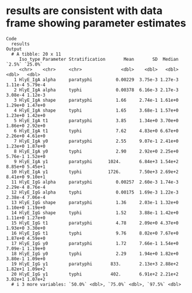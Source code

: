 # results are consistent with data frame showing parameter estimates

    Code
      results
    Output
      # A tibble: 20 x 11
         Iso_type Parameter Stratification       Mean       SD  Median  `2.5%` `25.0%`
         <chr>    <chr>     <chr>               <dbl>    <dbl>   <dbl>   <dbl>   <dbl>
       1 HlyE_IgA alpha     paratyphi         0.00229  3.75e-3 1.27e-3 1.11e-4 5.79e-4
       2 HlyE_IgA alpha     typhi             0.00378  6.16e-3 2.17e-3 3.08e-4 1.12e-3
       3 HlyE_IgA shape     paratyphi         1.66     2.74e-1 1.61e+0 1.29e+0 1.47e+0
       4 HlyE_IgA shape     typhi             1.65     3.68e-1 1.57e+0 1.23e+0 1.42e+0
       5 HlyE_IgA t1        paratyphi         3.85     1.34e+0 3.70e+0 1.86e+0 2.92e+0
       6 HlyE_IgA t1        typhi             7.62     4.83e+0 6.67e+0 2.26e+0 4.61e+0
       7 HlyE_IgA y0        paratyphi         2.55     9.07e-1 2.41e+0 1.23e+0 1.87e+0
       8 HlyE_IgA y0        typhi             2.90     2.92e+0 2.25e+0 5.76e-1 1.52e+0
       9 HlyE_IgA y1        paratyphi      1024.       6.84e+3 1.54e+2 8.85e+0 5.45e+1
      10 HlyE_IgA y1        typhi          1726.       7.50e+3 2.69e+2 8.41e+0 9.10e+1
      11 HlyE_IgG alpha     paratyphi         0.00257  2.60e-3 1.74e-3 2.29e-4 8.76e-4
      12 HlyE_IgG alpha     typhi             0.00175  1.69e-3 1.22e-3 2.38e-4 7.06e-4
      13 HlyE_IgG shape     paratyphi         1.36     2.03e-1 1.32e+0 1.10e+0 1.19e+0
      14 HlyE_IgG shape     typhi             1.52     3.88e-1 1.42e+0 1.11e+0 1.27e+0
      15 HlyE_IgG t1        paratyphi         4.78     2.09e+0 4.37e+0 1.93e+0 3.30e+0
      16 HlyE_IgG t1        typhi             9.76     8.02e+0 7.67e+0 1.87e+0 4.59e+0
      17 HlyE_IgG y0        paratyphi         1.72     7.66e-1 1.54e+0 7.09e-1 1.19e+0
      18 HlyE_IgG y0        typhi             2.29     1.94e+0 1.82e+0 3.80e-1 1.09e+0
      19 HlyE_IgG y1        paratyphi       833.       2.13e+3 2.88e+2 1.82e+1 1.09e+2
      20 HlyE_IgG y1        typhi           402.       6.91e+2 2.21e+2 3.02e+1 1.07e+2
      # i 3 more variables: `50.0%` <dbl>, `75.0%` <dbl>, `97.5%` <dbl>

